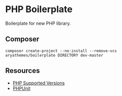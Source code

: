 # PHP Boilerplate

Boilerplate for new PHP library.

## Composer

    composer create-project --no-install --remove-vcs aryathemes/boilerplate DIRECTORY dev-master

## Resources

* [PHP Supported Versions](https://php.net/supported-versions.php)
* [PHPUnit](https://phpunit.de/)
